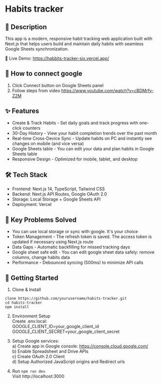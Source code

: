 # Habits tracker

## 📝 Description

This app is a modern, responsive habit tracking web application built with Next.js that helps users build and maintain daily habits with seamless Google Sheets synchronization.

🚀 Live Demo: https://habbits-tracker-six.vercel.app/

## 🔗 How to connect google
1) Click Connect button on Google Sheets panel
2) Follow steps from video https://www.youtube.com/watch?v=cBDMrfv-Z2M

## ✨ Features

- Create & Track Habits - Set daily goals and track progress with one-click counters
- 30-Day History - View your habit completion trends over the past month
- Real-time Cross-Device Sync - Update habits on PC and instantly see changes on mobile (and vice versa)
- Google Sheets table - You can edit your data and plan habits in Google Sheets table
- Responsive Design - Optimized for mobile, tablet, and desktop

## 🛠️ Tech Stack

- Frontend: Next.js 14, TypeScript, Tailwind CSS
- Backend: Next.js API Routes, Google OAuth 2.0
- Storage: Local Storage + Google Sheets API
- Deployment: Vercel

## 🎯 Key Problems Solved

- You can use local storage or sync with google. It's your choice
- Token Management - The refresh token is saved. The access token is updated if necessary using Next.js route
- Data Gaps - Automatic backfilling for missed tracking days
- Google sheet safe edit - You can edit google sheet data safely: remove columns, change habits data
- Performance - Debounced syncing (500ms) to minimize API calls

## 🚀 Getting Started

1) Clone & Install
  ```
  clone https://github.com/yourusername/habits-tracker.git
  cd habits-tracker
  npm install
  ```

2) Environment Setup\
  Create .env.local:\
  GOOGLE_CLIENT_ID=your_google_client_id\
  GOOGLE_CLIENT_SECRET=your_google_client_secret

3) Setup Google services:\
  a) Create app in Google console: https://console.cloud.google.com/ \
  b) Enable Spreadsheet and Drive APIs \
  c) Create OAuth 2.0 Client \
  d) Setup Authorized JavaScript origins and Redirect urls

4) Run `npm run dev` \
  Visit http://localhost:3000


